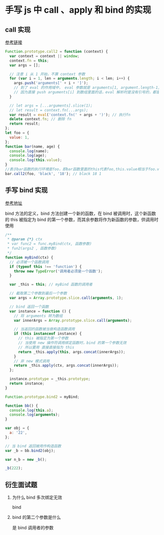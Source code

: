 # 手写 js 中 call 、apply 和 bind 的实现

## call 实现

[参考链接](https://www.cnblogs.com/echolun/p/12144344.html)

```js
Function.prototype.call2 = function (context) {
  var context = context || window;
  context.fn = this;
  var args = [];

  // 注意 i 从 1 开始，不算 context 参数
  for (var i = 1, len = arguments.length; i < len; i++) {
    args.push('arguments[' + i + ']');
    // 到了 eval 的作用域中， eval 参数就是 arguments[1, argument.length-1]，可以保证参数的类型正确，在eval执行环境中对 arguments 通过索引直接取值传入
    // 因为直接 push arguments[i] 到数组里面的话，eval 解析时是没有引号的，都是按照变量去引用的，所以会报错找不到某个变量
  }

  // let args = [...arguments].slice(1);
  // let result = context.fn(...args);
  var result = eval('context.fn(' + args + ')'); // 执行fn
  delete context.fn; // 删除 fn
  return result;
};
let foo = {
  value: 1,
};
function bar(name, age) {
  console.log(name);
  console.log(age);
  console.log(this.value);
}
//表示bar函数的执行环境是foo，即bar函数里面的this代表foo,this.value相当于foo.value,然后给bar函数传递两个参数
bar.call2(foo, 'black', '18'); // black 18 1
```

## 手写 bind 实现

[参考地址](https://github.com/Raynos/function-bind/blob/master/implementation.js)

bind 方法的定义，bind 方法创建一个新的函数，在 bind 被调用时，这个新函数的 this 被指定为 bind 的第一个参数，而其余参数将作为新函数的参数，供调用时使用

```js
/**
 * @param {*} ctx
 * var func2 = func.myBind(ctx, 函数参数)
 * fun2(args2 , 函数参数)
 */
function myBind(ctx) {
  // 必须被一个函数调用
  if (typeof this !== 'function') {
    throw new TypeError('调用者必须是一个函数');
  }

  var _this = this; // myBind 函数的调用者

  // 截取第二个参数到最后一个参数
  var args = Array.prototype.slice.call(arguments, 1);

  // bind 返回一个函数
  var instance = function () {
    // 将 arguments 转为数组
    var innerArgs = Array.prototype.slice.call(arguments);

    // 当返回的函数被当做构造函数调用
    if (this instanceof instance) {
      // this 被指定为第一个参数
      // 当使用 new 操作符调用绑定函数时，bind 的第一个参数无效
      // 所以要用 直接直接指为 this
      return _this.apply(this, args.concat(innerArgs));
    }
    // 非 new 模式调用
    return _this.apply(ctx, args.concat(innerArgs));
  };

  instance.prototype = _this.prototype;
  return instance;
}

Function.prototype.bind2 = myBind;

function bb() {
  console.log(this.a);
  console.log(arguments);
}

var obj = {
  a: '22',
};

// 当 bind 返回被用作构造函数
var _b = bb.bind2(obj);

var n_b = new _b();

_b(222);
```

## 衍生面试题

1. 为什么 bind 多次绑定无效

    bind
2. bind 的第二个参数是什么

   是 bind 调用者的参数
